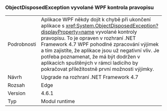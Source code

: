 ### <a name="objectdisposedexception-thrown-by-wpf-spellchecker"></a>ObjectDisposedException vyvolané WPF kontrola pravopisu

|   |   |
|---|---|
|Podrobnosti|Aplikace WPF někdy dojít k chybě při ukončení aplikace s <xref:System.ObjectDisposedException?displayProperty=name> vyvolané kontroly pravopisu. To je opraven v rozhraní .NET Framework 4.7 WPF pohodlné zpracování výjimek a tím zajistíte, že aplikace jsou už negativní vliv. Je potřeba poznamenat, že má být dodržen v aplikacích spuštěných v rámci ladicího by pokračovat příležitostně první možnosti výjimky.|
|Návrh|Upgrade na rozhraní .NET Framework 4.7|
|Rozsah|Edge|
|Version|4.6.1|
|Typ|Modul runtime|

